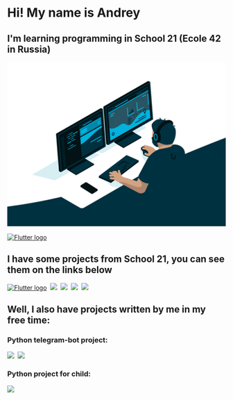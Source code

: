 # Hi! My name is Andrey
## I'm learning programming in School 21 (Ecole 42 in Russia)

<p align="center">
  <img width="860" src="./giphy.gif">
</p>

[<img src="https://img.shields.io/badge/Telegram-17191e?logo=Telegram&logoColor=2986cc&style=plastic&logo=appveyor" alt="Flutter logo" title="Flutter" height="25" />](https://t.me/hbombur)

## I have some projects from School 21, you can see them on the links below

[<img src="https://img.shields.io/badge/%20-lib__ft-green?logo=42&logoColor=000000&style=plastic" alt="Flutter logo" title="Flutter" height="25" />](https://github.com/hbombur/my_libft)&nbsp;
[<img src="https://img.shields.io/badge/+-get__next__line-green?logo=42&logoColor=000000&style=for-the-badge" />](https://github.com/hbombur/get_next_line)&nbsp;
[<img src="https://img.shields.io/badge/+-ft__printf-green?logo=42&logoColor=000000&style=for-the-badge?Color=000000" />](https://github.com/hbombur/ft_printf)&nbsp;
[<img src="https://img.shields.io/badge/+-pipex-green?logo=42&logoColor=000000&style=for-the-badge?Color=000000" />](https://github.com/hbombur/pipex)&nbsp;
[<img src="https://img.shields.io/badge/+-FDF-green?logo=42&logoColor=000000&style=for-the-badge?Color=000000" />](https://github.com/hbombur/FDF)&nbsp;

## Well, I also have projects written by me in my free time:
### Python telegram-bot project:

[<img src="https://img.shields.io/badge/Py-Peter__bot-darkblue?style=for-the-badge&logo=python" />](https://github.com/hbombur/pyotr-bot)&nbsp;
[<img src="https://img.shields.io/badge/Py-Church__Schedule-lightblue?style=for-the-badge&logo=python" />](https://github.com/hbombur/church_shedule)&nbsp;

### Python project for child:

[<img src="https://img.shields.io/badge/Py-Timer%202.0-darkgreen?style=for-the-badge&logo=python" />](https://github.com/hbombur/timer2_0)&nbsp;
